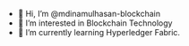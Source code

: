 - 👋 Hi, I’m @mdinamulhasan-blockchain
- 👀 I’m interested in Blockchain Technology
- 🌱 I’m currently learning Hyperledger Fabric.


<!---
mdinamulhasan-blockchain/mdinamulhasan-blockchain is a ✨ special ✨ repository because its `README.md` (this file) appears on your GitHub profile.
You can click the Preview link to take a look at your changes.
--->
